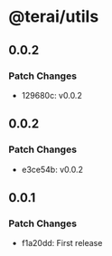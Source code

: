 # @terai/utils

## 0.0.2

### Patch Changes

- 129680c: v0.0.2

## 0.0.2

### Patch Changes

- e3ce54b: v0.0.2

## 0.0.1

### Patch Changes

- f1a20dd: First release
